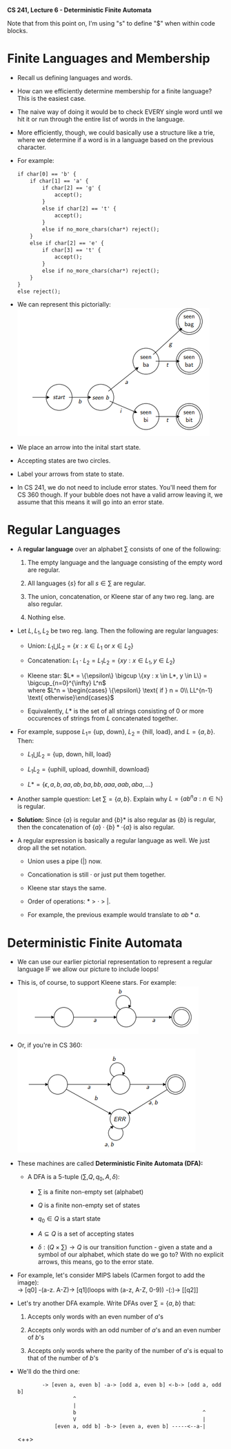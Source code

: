 **CS 241, Lecture 6 - Deterministic Finite Automata**

Note that from this point on, I'm using "s" to define "\$" when within
code blocks.

Finite Languages and Membership
===============================

-   Recall us defining languages and words.

-   How can we efficiently determine membership for a finite language?
    This is the easiest case.

-   The naive way of doing it would be to check EVERY single word until
    we hit it or run through the entire list of words in the language.

-   More efficiently, though, we could basically use a structure like a
    trie, where we determine if a word is in a language based on the
    previous character.

-   For example:

    ``` {mathescape="" numbers="none" breaklines="true"}
    if char[0] == 'b' {
        if char[1] == 'a' {
            if char[2] == 'g' {
                accept();
            }
            else if char[2] == 't' {
                accept();
            }
            else if no_more_chars(char*) reject();
        }
        else if char[2] == 'e' {
            if char[3] == 't' {
                accept();
            }
            else if no_more_chars(char*) reject();
        }
    }
    else reject();
    ```

-   We can represent this pictorially:\
    ![image](pictorial_example.png)

-   We place an arrow into the inital start state.

-   Accepting states are two circles.

-   Label your arrows from state to state.

-   In CS 241, we do not need to include error states. You'll need them
    for CS 360 though. If your bubble does not have a valid arrow
    leaving it, we assume that this means it will go into an error
    state.

Regular Languages
=================

-   A **regular language** over an alphabet $\sum$ consists of one of
    the following:

    1.  The empty language and the language consisting of the empty word
        are regular.

    2.  All languages $\{s\}$ for all $s \in \sum$ are regular.

    3.  The union, concatenation, or Kleene star of any two reg. lang.
        are also regular.

    4.  Nothing else.

-   Let $L, L_1, L_2$ be two reg. lang. Then the following are regular
    languages:

    -   Union:
        $L_1 \bigcup L_2 = \{x : x \in L_1 \text{ or } x \in L_2\}$

    -   Concatenation:
        $L_1 \cdot L_2 = L_1L_2 = \{xy : x \in L_1, y \in L_2\}$

    -   Kleene star:
        $L* = \{\epsilon\} \bigcup \{xy : x \in L*, y \in L\} = \bigcup_{n=0}^{\infty} L^n$\
        where
        $L^n = \begin{cases} \{\epsilon\} \text{ if } n = 0\\ LL^{n-1} \text{ otherwise}\end{cases}$

    -   Equivalently, $L*$ is the set of all strings consisting of 0 or
        more occurences of strings from $L$ concatenated together.

-   For example, suppose $L_1 =$ {up, down}, $L_2$ = {hill, load}, and
    $L = \{a, b\}$. Then:

    -   $L_1 \bigcup L_2 = \{\text{up, down, hill, load}\}$

    -   $L_1L_2 = \{\text{uphill, upload, downhill, download}\}$

    -   $L* = \{\epsilon, a, b, aa, ab, ba, bb, aaa, aab, aba, \dots\}$

-   Another sample question: Let $\sum = \{a, b\}$. Explain why
    $L = \{ab^na : n \in \mathbb{N}\}$ is regular.

-   **Solution:** Since $\{a\}$ is regular and $\{b\}*$ is also regular
    as $\{b\}$ is regular, then the concatenation of
    $\{a\} \cdot \{b\}* \cdot \{a\}$ is also regular.

-   A regular expression is basically a regular language as well. We
    just drop all the set notation.

    -   Union uses a pipe ($|$) now.

    -   Concationation is still $\cdot$ or just put them together.

    -   Kleene star stays the same.

    -   Order of operations: \* $>$ $\cdot$ $>$ $|$.

    -   For example, the previous example would translate to $ab*a$.

Deterministic Finite Automata
=============================

-   We can use our earlier pictorial representation to represent a
    regular language IF we allow our picture to include loops!

-   This is, of course, to support Kleene stars. For example:\
    ![image](loop.png)

-   Or, if you're in CS 360:\
    ![image](loop_err.png)

-   These machines are called **Deterministic Finite Automata (DFA):**

    -   A DFA is a 5-tuple ($\sum, Q, q_0, A, \delta$):

        -   $\sum$ is a finite non-empty set (alphabet)

        -   $Q$ is a finite non-empty set of states

        -   $q_0 \in Q$ is a start state

        -   $A \subseteq Q$ is a set of accepting states

        -   $\delta : (Q \times \sum) \rightarrow Q$ is our transition
            function - given a state and a symbol of our alphabet, which
            state do we go to? With no explicit arrows, this means, go
            to the error state.

-   For example, let's consider MIPS labels (Carmen forgot to add the
    image):\
    -\> \[q0\] -(a-z. A-Z)-\> \[q1\](loops with (a-z, A-Z, 0-9)) -(:)-\>
    \[\[q2\]\]

-   Let's try another DFA example. Write DFAs over $\sum = \{a, b\}$
    that:

    1.  Accepts only words with an even number of $a$'s

    2.  Accepts only words with an odd number of $a$'s and an even
        number of $b$'s

    3.  Accepts only words where the parity of the number of $a$'s is
        equal to that of the number of $b$'s

-   We'll do the third one:

    ``` {mathescape="" numbers="none" breaklines="true"}
            -> [even a, even b] -a-> [odd a, even b] <-b-> [odd a, odd b]
                      ^
                      |
                      b                                         ^
                      V                                         |
                [even a, odd b] -b-> [even a, even b] -----<--a-|
    ```

    \<++\>

